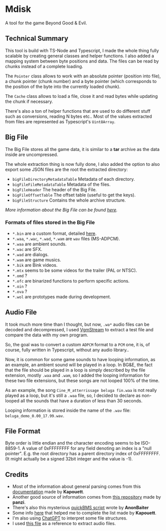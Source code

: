 # Mdisk
A tool for the game Beyond Good & Evil.


Technical Summary
-----------------
This tool is build with TS-Node and Typescript, I made the whole thing fully scalable by creating
general classes and helper functions. I also added a mapping system between byte positions
and data. The files can be read by chunks instead of a complete loading.

The `Pointer` class allows to work with an absolute pointer (position into file),
a chunk pointer (chunk number) and a byte pointer (which corresponds to the position
of the byte into the currently loaded chunk).

The `Cache` class allows to load a file, close it and read bytes while updating the chunk if necessary.

There's also a ton of helper functions that are used to do different stuff such as conversions,
reading N bytes etc.. Most of the values extracted from files are represented as Typescript's `Uint8Array`.


Big File
--------
The Big File stores all the game data, it is similar to a **tar** archive as the data inside are
uncompressed.

The whole extraction thing is now fully done, I also added the option to also export some JSON
files are the root the extracted directory:

- `bigFileDirectoryMetadataTable` Metadata of each directory.
- `bigFileFileMetadataTable` Metadata of the files.
- `bigFileHeader` The header of the Big File.
- `bigFileOffsetTable` The offset table (useful to get the keys).
- `bigFileStructure` Contains the whole archive structure.

*More information about the Big File can be found [here](https://gitlab.com/Kapouett/bge-formats-doc/-/blob/master/BigFile.md).*

### Formats of files stored in the Big File

- `*.bin` are a custom format, detailed [here](https://gitlab.com/Kapouett/bge-formats-doc/-/blob/master/Bin.md).
- `*.waa`, `*.wac`, `*.wad`, `*.wam` are `wav` files (MS-ADPCM).
- `*.waa` are ambient sounds.
- `*.wac` are SFX.
- `*.wad` are dialogs.
- `*.wam` are game musics.
- `*.bik` are Bink videos.
- `*.mtx` seems to be some videos for the trailer (PAL or NTSC).
- `*.omd` ?
- `*.ofc` are binarized functions to perform specific actions.
- `*.oin` ?
- `*.ova` ?
- `*.wol` are prototypes made during development.


Audio File
----------
It took much more time than I thought, but now, `.wa*` audio files can be decoded and decompressed, I used [VgmStream](https://github.com/vgmstream/vgmstream) to extract a test file and compare the data with my own program.

So, the goal was to convert a custom `ADPCM` format to a `PCM` one, it is, of course, fully written in Typescript, without any audio library..

Now, it is common for some game sounds to have looping information, as an example, an ambient sound
will be played in a loop. In BG&E, the fact that the file should be played in a loop is simply described by the file extension, mostly `.waa` and `.wam`, so I added the looping information for these two file extensions, but these songs are not looped 100% of the time.

As an example, the song `Cine_M_atterrissage beluga fin.waa` is not really played as a loop, but it's still a `.waa` file, so, I decided to declare as non-looped all the sounds that have a duration of less than 30 seconds.

Looping information is stored inside the name of the `.wav` file: `beluga_demo_0.00_17.99.wav`.




File Format
-----------
Byte order is little endian and the character encoding seems to be ISO-8859-1.
A value of 0xFFFFFFFF for any field denoting an index is a "null pointer". E.g.
the root directory has a parent directory index of 0xFFFFFFFF. (It might actually
be a signed 32bit integer and the value is -1).


Credits
-------
* Most of the information about general parsing comes from this [documentation](https://gitlab.com/Kapouett/bge-formats-doc) made by **Kapouett**.
* Another good source of information comes from [this repository](https://github.com/panzi/bgebf) made by **panzi**.
* There's also this mysterious [quickBMS script](https://zenhax.com/viewtopic.php?t=2478&start=80) wrote by **AnonBaiter**
* Some info [here](https://raymanpc.com/forum/viewtopic.php?t=74804) that helped me to complete the list made by **Kapouett**.
* I'm also using [ChatGPT](https://chat.openai.com/chat) to interpret some file structures.
* I used [this file](https://github.com/vgmstream/vgmstream/blob/master/src/meta/ubi_jade.c) as a reference to extract audio files.
